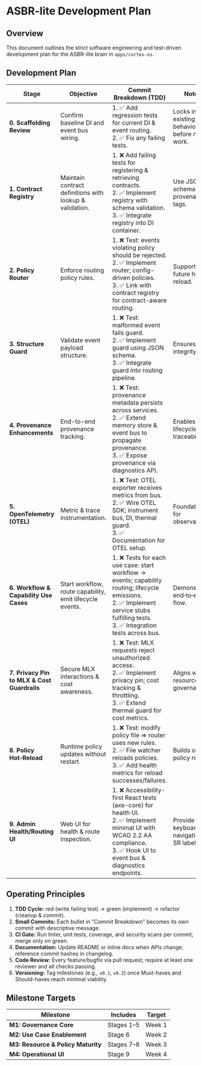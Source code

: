 # ASBR-lite Development Plan

## Overview

This document outlines the strict software engineering and test-driven development plan for the ASBR-lite brain in `apps/cortex-os`.

## Development Plan

| Stage                                       | Objective                                                | Commit Breakdown (TDD)                                                                                                                                                                     | Notes                                       |
| ------------------------------------------- | -------------------------------------------------------- | ------------------------------------------------------------------------------------------------------------------------------------------------------------------------------------------ | ------------------------------------------- |
| **0. Scaffolding Review**                   | Confirm baseline DI and event bus wiring.                | 1. ✅ Add regression tests for current DI & event routing.<br>2. ✅ Fix any failing tests.                                                                                                 | Locks in existing behavior before new work. |
| **1. Contract Registry**                    | Maintain contract definitions with lookup & validation.  | 1. ❌ Add failing tests for registering & retrieving contracts.<br>2. ✅ Implement registry with schema validation.<br>3. ✅ Integrate registry into DI container.                         | Use JSON schema + provenance tags.          |
| **2. Policy Router**                        | Enforce routing policy rules.                            | 1. ❌ Test: events violating policy should be rejected.<br>2. ✅ Implement router; config-driven policies.<br>3. ✅ Link with contract registry for contract-aware routing.                | Supports future hot-reload.                 |
| **3. Structure Guard**                      | Validate event payload structure.                        | 1. ❌ Test: malformed event fails guard.<br>2. ✅ Implement guard using JSON schema.<br>3. ✅ Integrate guard into routing pipeline.                                                       | Ensures data integrity.                     |
| **4. Provenance Enhancements**              | End-to-end provenance tracking.                          | 1. ❌ Test: provenance metadata persists across services.<br>2. ✅ Extend memory store & event bus to propagate provenance.<br>3. ✅ Expose provenance via diagnostics API.                | Enables lifecycle traceability.             |
| **5. OpenTelemetry (OTEL)**                 | Metric & trace instrumentation.                          | 1. ❌ Test: OTEL exporter receives metrics from bus.<br>2. ✅ Wire OTEL SDK; instrument bus, DI, thermal guard.<br>3. ✅ Documentation for OTEL setup.                                     | Foundation for observability.               |
| **6. Workflow & Capability Use Cases**      | Start workflow, route capability, emit lifecycle events. | 1. ❌ Tests for each use case: start workflow → events; capability routing; lifecycle emissions.<br>2. ✅ Implement service stubs fulfilling tests.<br>3. ✅ Integration tests across bus. | Demonstrates end‑to‑end flow.               |
| **7. Privacy Pin to MLX & Cost Guardrails** | Secure MLX interactions & cost awareness.                | 1. ❌ Test: MLX requests reject unauthorized access.<br>2. ✅ Implement privacy pin; cost tracking & throttling.<br>3. ✅ Extend thermal guard for cost metrics.                           | Aligns with resource governance.            |
| **8. Policy Hot‑Reload**                    | Runtime policy updates without restart.                  | 1. ❌ Test: modify policy file ⇒ router uses new rules.<br>2. ✅ File watcher reloads policies.<br>3. ✅ Add health metrics for reload successes/failures.                                 | Builds on policy router.                    |
| **9. Admin Health/Routing UI**              | Web UI for health & route inspection.                    | 1. ❌ Accessibility-first React tests (axe-core) for health UI.<br>2. ✅ Implement minimal UI with WCAG 2.2 AA compliance.<br>3. ✅ Hook UI to event bus & diagnostics endpoints.          | Provide keyboard navigation & SR labels.    |

## Operating Principles

1. **TDD Cycle:** red (write failing test) → green (implement) → refactor (cleanup & commit).
2. **Small Commits:** Each bullet in "Commit Breakdown" becomes its own commit with descriptive message.
3. **CI Gate:** Run linter, unit tests, coverage, and security scans per commit; merge only on green.
4. **Documentation:** Update README or inline docs when APIs change; reference commit hashes in changelog.
5. **Code Review:** Every feature/bugfix via pull request; require at least one reviewer and all checks passing.
6. **Versioning:** Tag milestones (e.g., `v0.1`, `v0.2`) once Must-haves and Should-haves reach minimal viability.

## Milestone Targets

| Milestone                          | Includes   | Target |
| ---------------------------------- | ---------- | ------ |
| **M1: Governance Core**            | Stages 1–5 | Week 1 |
| **M2: Use Case Enablement**        | Stage 6    | Week 2 |
| **M3: Resource & Policy Maturity** | Stages 7–8 | Week 3 |
| **M4: Operational UI**             | Stage 9    | Week 4 |
